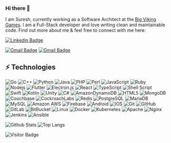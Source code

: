 ### Hi there 👋

I am Suresh, currently working as a Software Architect at the [Big Viking Games](https://www.bigvikinggames.com). I am a Full-Stack developer and love writing clean and maintainable code. Find out more about me & feel free to connect with me here:

[![Linkedin Badge](https://img.shields.io/badge/-sureshcth-blue?style=flat-square&logo=Linkedin&logoColor=white&link=https://www.linkedin.com/in/sureshcth)](https://www.linkedin.com/in/sureshcth/)
<!--
[![Medium Badge](https://img.shields.io/badge/rashedul-alam-12100E?style=flat-square&logo=medium&logoColor=white&link=https://rashedul-alam.medium.com/)](https://rashedul-alam.medium.com/)
-->
[![Gmail Badge](https://img.shields.io/badge/-sureshcth@gmail.com-c14438?style=flat-square&logo=Gmail&logoColor=white&link=mailto:sureshcth@gmail.com)](mailto:sureshcth@gmail.com)
[![Gmail Badge](https://img.shields.io/badge/-sureshk.gec@gmail.com-c14438?style=flat-square&logo=Gmail&logoColor=white&link=mailto:sureshk.gec@gmail.com)](mailto:sureshk.gec@gmail.com)
<!--
[![Facebook Badge](https://img.shields.io/badge/rashedul.alam.anik.2-1877F2?style=flat-square&logo=facebook&logoColor=white&link=https://www.facebook.com/rashedul.alam.anik.2/)](https://www.facebook.com/rashedul.alam.anik.2/)
-->


## ⚡ Technologies

![Go](https://img.shields.io/badge/go-%2300ADD8.svg?style=flat-square&logo=go&logoColor=white)
![C++](https://img.shields.io/badge/-C++-00599C?style=flat-square&logo=c)
![Python](https://img.shields.io/badge/-Python-black?style=flat-square&logo=Python)
![Java](https://img.shields.io/badge/java-%23ED8B00.svg?style=flat-square&logo=java&logoColor=white)
![PHP](https://img.shields.io/badge/php-%23777BB4.svg?style=flat-square&logo=php&logoColor=white)
![Perl](https://img.shields.io/badge/perl-%2339457E.svg?style=flat-square&logo=perl&logoColor=white)
![JavaScript](https://img.shields.io/badge/-JavaScript-black?style=flat-square&logo=javascript)
![Ruby](https://img.shields.io/badge/ruby-%23CC342D.svg?style=flat-square&logo=ruby&logoColor=white)
![Nodejs](https://img.shields.io/badge/-Nodejs-black?style=flat-square&logo=Node.js)
![Flutter](https://img.shields.io/badge/Flutter-%2302569B.svg?style=flat-square&logo=Flutter&logoColor=white)
![Electron.js](https://img.shields.io/badge/Electron-191970?style=flat-square&logo=Electron&logoColor=white)
![React](https://img.shields.io/badge/-React-black?style=flat-square&logo=react)
![TypeScript](https://img.shields.io/badge/-TypeScript-007ACC?style=flat-square&logo=typescript)
![Shell Script](https://img.shields.io/badge/shell_script-%23121011.svg?style=flat-square&logo=gnu-bash&logoColor=white)
![Swift](https://img.shields.io/badge/swift-F54A2A?style=flat-square&logo=swift&logoColor=white)
![Kotlin](https://img.shields.io/badge/kotlin-%230095D5.svg?style=flat-square&logo=kotlin&logoColor=white)
![Unity](https://img.shields.io/badge/unity-%23000000.svg?style=flat-square&logo=unity&logoColor=white)
![C#](https://img.shields.io/badge/c%23-%23239120.svg?style=flat-square&logo=c-sharp&logoColor=white)
![AmazonDynamoDB](https://img.shields.io/badge/Amazon%20DynamoDB-4053D6?style=flat-square&logo=Amazon%20DynamoDB&logoColor=white)
![HTML5](https://img.shields.io/badge/-HTML5-E34F26?style=flat-square&logo=html5&logoColor=white)
![MongoDB](https://img.shields.io/badge/-MongoDB-black?style=flat-square&logo=mongodb)
![Couchbase](https://img.shields.io/badge/Couchbase-EA2328?style=flat-square&logo=couchbase&logoColor=white)
![CockroachLabs](https://img.shields.io/badge/Cockroach%20Labs-6933FF?style=flat-square&logo=Cockroach%20Labs&logoColor=white)
![Redis](https://img.shields.io/badge/-Redis-black?style=flat-square&logo=Redis)
![PostgreSQL](https://img.shields.io/badge/-PostgreSQL-336791?style=flat-square&logo=postgresql)
![MariaDB](https://img.shields.io/badge/MariaDB-003545?style=flat-square&logo=mariadb&logoColor=white)
![MySQL](https://img.shields.io/badge/-MySQL-black?style=flat-square&logo=mysql)
![Amazon AWS](https://img.shields.io/badge/Amazon%20AWS-232F3E?style=flat-square&logo=amazon-aws)
![Firebase](https://img.shields.io/badge/Firebase-039BE5?style=flat-square&logo=Firebase&logoColor=white)
![Android](https://img.shields.io/badge/Android-3DDC84?style=flat-square&logo=android&logoColor=white)
![IOS](https://img.shields.io/badge/iOS-000000?style=flat-square&logo=ios&logoColor=white)
![Git](https://img.shields.io/badge/-Git-black?style=flat-square&logo=git)
![GitHub](https://img.shields.io/badge/-GitHub-181717?style=flat-square&logo=github)
![GitLab](https://img.shields.io/badge/-GitLab-FCA121?style=flat-square&logo=gitlab)
![BitBucket](https://img.shields.io/badge/-BitBucket-darkblue?style=flat-square&logo=bitbucket)
![Linux](https://img.shields.io/badge/Linux-FCC624?style=flat-square&logo=linux&logoColor=black)
![Docker](https://img.shields.io/badge/docker-%230db7ed.svg?style=flat-square&logo=docker&logoColor=white)
![Kubernetes](https://img.shields.io/badge/kubernetes-%23326ce5.svg?style=flat-square&logo=kubernetes&logoColor=white)
![Apache](https://img.shields.io/badge/apache-%23D42029.svg?style=flat-square&logo=apache&logoColor=white)
![Nginx](https://img.shields.io/badge/nginx-%23009639.svg?style=flat-square&logo=nginx&logoColor=white)
![Jenkins](https://img.shields.io/badge/jenkins-%232C5263.svg?style=flat-square&logo=jenkins&logoColor=white)
![Ansible](https://img.shields.io/badge/ansible-%231A1918.svg?style=flat-square&logo=ansible&logoColor=white)
<!--
![GraphQL](https://img.shields.io/badge/-GraphQL-E10098?style=flat-square&logo=graphql)
![Apollo GraphQL](https://img.shields.io/badge/-Apollo%20GraphQL-311C87?style=flat-square&logo=apollo-graphql)
-->

![Github Stats](https://github-readme-stats.vercel.app/api?username=sureshcth&count_private=true&show_icons=true&include_all_commits=true)
![Top Langs](https://github-readme-stats.vercel.app/api/top-langs/?username=sureshcth&hide=TeX&layout=compact)

![Visitor Badge](https://visitor-badge.laobi.icu/badge?page_id=sureshcth.sureshcth)




<!--

### Hi there 👋


**sureshcth/sureshcth** is a ✨ _special_ ✨ repository because its `README.md` (this file) appears on your GitHub profile.

Here are some ideas to get you started:

- 🔭 I’m currently working on ...
- 🌱 I’m currently learning ...
- 👯 I’m looking to collaborate on ...
- 🤔 I’m looking for help with ...
- 💬 Ask me about ...
- 📫 How to reach me: ...
- 😄 Pronouns: ...
- ⚡ Fun fact: ...
-->
